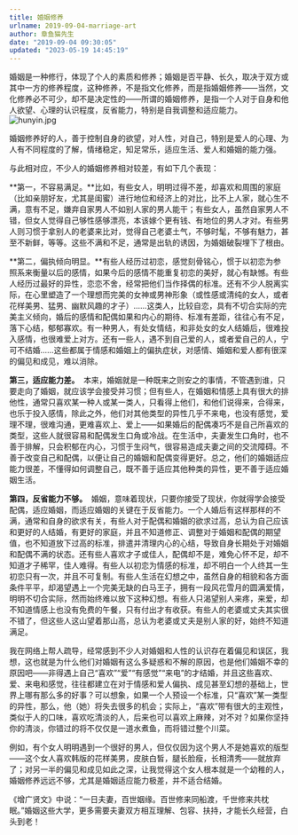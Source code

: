 ```yaml
---
title: 婚姻修养
urlname: 2019-09-04-marriage-art
author: 章鱼猫先生
date: "2019-09-04 09:30:05"
updated: "2023-05-19 14:45:19"
---
```


婚姻是一种修行，体现了个人的素质和修养；婚姻是否平静、长久，取决于双方或其中一方的修养程度，这种修养，不是指文化修养，而是指婚姻修养——当然，文化修养必不可少，却不是决定性的——所谓的婚姻修养，是指一个人对于自身和他人欲望、心理的认识程度，反省能力，特别是自我调整和适应能力。
![hunyin.jpg](https://shub-1251708715.cos.ap-guangzhou.myqcloud.com/elog-cookbook-img/FiJnUwRJPylbDPyZXUlGGFMftjy5.jpeg)

婚姻修养好的人，善于控制自身的欲望，对人性，对自己，特别是爱人的心理、为人有不同程度的了解，情绪稳定，知足常乐，适应生活、爱人和婚姻的能力强。

与此相对应，不少人的婚姻修养相对较差，有如下几个表现：

\*\*第一，不容易满足。\*\*比如，有些女人，明明过得不差，却喜欢和周围的家庭（比如亲朋好友，尤其是闺蜜）进行地位和经济上的对比，比不上人家，就心生不满，意有不足，嫌弃自家男人不如别人家的男人能干；有些女人，虽然自家男人不错，但女人觉得自己够性感够漂亮，本该嫁个更有钱、有地位的男人才对。有些男人则习惯于拿别人的老婆来比对，觉得自己老婆土气，不够时髦，不够有魅力，甚至不新鲜，等等。这些不满和不足，通常是出轨的诱因，为婚姻破裂埋下了根由。

\*\*第二，偏执倾向明显。\*\*有些人经历过初恋，感觉刻骨铭心，惯于以初恋为参照系来衡量以后的感情，如果今后的感情不能重复初恋的美好，就心有缺憾。有些人经历过最好的异性，恋恋不舍，经常把他们当作择偶的标准。还有不少人脱离实际，在心里塑造了一个理想而完美的女神或男神形象（或性感或清纯的女人，或者花样美男、猛男、幽默风趣的才子）……这类人，比较自恋，具有不切合实际的完美主义倾向，婚后的感情和配偶如果和内心的期待、标准有差距，往往心有不足，落下心结，郁郁寡欢。有一种男人，有处女情结，和非处女的女人结婚后，很难投入感情，也很难爱上对方。还有一些人，遇不到自己爱的人，或者爱自己的人，宁可不结婚……这些都属于情感和婚姻上的偏执症状，对感情、婚姻和爱人都有很深的偏见和成见，难以消除。

**第三，适应能力差。**  本来，婚姻就是一种既来之则安之的事情，不管遇到谁，只要走向了婚姻，就应该学会接受并习惯；但有些人，在婚姻和情感上具有很大的排他性，通常只喜欢某一种人或某一类人，只看得上他们，和他们说得来，合得来，也乐于投入感情，除此之外，他们对其他类型的异性几乎不来电，也没有感觉，爱理不理，很难沟通，更难喜欢上、爱上——如果婚后的配偶凑巧不是自己所喜欢的类型，这些人就很容易和配偶发生口角或冷战。在生活中，夫妻发生口角时，也不善于排解，只会积郁在内心，习惯于生闷气，很容易造成夫妻之间的交流障碍。不善于改变自己和配偶，以便让自己的婚姻和配偶变得更好。总之，他们的婚姻适应能力很差，不懂得如何调整自己，既不善于适应其他种类的异性，更不善于适应婚姻生活。

**第四，反省能力不够。**  婚姻，意味着现状，只要你接受了现状，你就得学会接受配偶，适应婚姻，而适应婚姻的关键在于反省能力。一个人婚后有这样那样的不满，通常和自身的欲求有关，有些人对于配偶和婚姻的欲求过高，总认为自己应该和更好的人结婚，有更好的家庭，并且不知道修正、调整对于婚姻和配偶的期望值，也不知道放下过高的标准，排遣并清理内心的心结，导致自身长期处于对婚姻和配偶不满的状态。还有些人喜欢才子或佳人，配偶却不是，难免心怀不足，却不知道才子稀罕，佳人难得。有些人以初恋为情感的标准，却不明白一个人终其一生初恋只有一次，并且不可复制。有些人生活在幻想之中，虽然自身的相貌和各方面条件平平，却渴望遇上一个完美无缺的白马王子，拥有一段风花雪月的圆满爱情，明明不切合实际，然而始终难以放下这种幻想。有些人只渴望别人来疼，来爱，却不知道情感上也没有免费的午餐，只有付出才有收获。有些人的老婆或丈夫其实很不错了，但这些人这山望着那山高，总认为老婆或丈夫是别人家的好，始终不知道满足。

我在网络上帮人疏导，经常感到不少人对婚姻和人性的认识存在着偏见和误区，我想，这也就是为什么他们对婚姻有这么多疑惑和不解的原因，也是他们婚姻不幸的原因吧——非得遇上自己“喜欢”“爱”“有感觉”“来电”的才结婚，并且这些喜欢、爱、来电和感觉，往往都建立在对于情感和爱人偏执、成见甚至幻想的基础上，世界上哪有那么多的好事？可以想象，如果一个人预设一个标准，只“喜欢”某一类型的异性，那么，他（她）将失去很多的机会；实际上，“喜欢”带有很大的主观性，类似于人的口味，喜欢吃清淡的人，后来也可以喜欢上麻辣，对不对？如果你坚持你的清淡，你错过的将不仅仅是一道水煮鱼，而将错过整个川菜。

例如，有个女人明明遇到一个很好的男人，但仅仅因为这个男人不是她喜欢的版型——这个女人喜欢韩版的花样美男，皮肤白皙，腿长脸瘦，长相清秀——就放弃了；对另一半的偏见和成见如此之深，让我觉得这个女人根本就是一个幼稚的人，婚姻修养远远不够，尤其是婚姻适应能力极差，并不适合结婚。

《增广贤文》中说：“一日夫妻，百世姻缘。百世修来同船渡，千世修来共枕眠。”婚姻这些大学，更多需要夫妻双方相互理解、包容、扶持，才能长久经营，白头到老！

